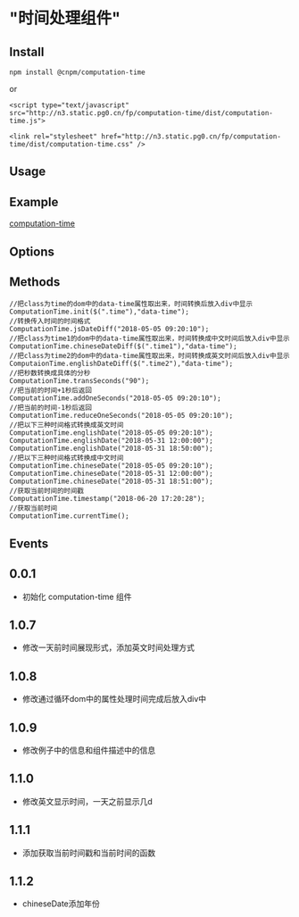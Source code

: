 # "时间处理组件"

## Install

`npm install @cnpm/computation-time`

or

`<script type="text/javascript" src="http://n3.static.pg0.cn/fp/computation-time/dist/computation-time.js">`

`<link rel="stylesheet" href="http://n3.static.pg0.cn/fp/computation-time/dist/computation-time.css" />`

## Usage

## Example

[computation-time](http://front.chinaso365.com/fp/computation-time/example/index.html)

## Options

## Methods
	//把class为time的dom中的data-time属性取出来，时间转换后放入div中显示
	ComputationTime.init($(".time"),"data-time");
	//转换传入时间的时间格式
	ComputationTime.jsDateDiff("2018-05-05 09:20:10");
	//把class为time1的dom中的data-time属性取出来，时间转换成中文时间后放入div中显示
	ComputationTime.chineseDateDiff($(".time1"),"data-time");
	//把class为time2的dom中的data-time属性取出来，时间转换成英文时间后放入div中显示
	ComputaionTime.englishDateDiff($(".time2"),"data-time");
	//把秒数转换成具体的分秒
	ComputationTime.transSeconds("90");
	//把当前的时间+1秒后返回
	ComputationTime.addOneSeconds("2018-05-05 09:20:10");
	//把当前的时间-1秒后返回
	ComputationTime.reduceOneSeconds("2018-05-05 09:20:10");
	//把以下三种时间格式转换成英文时间
	ComputationTime.englishDate("2018-05-05 09:20:10");
	ComputationTime.englishDate("2018-05-31 12:00:00");
	ComputationTime.englishDate("2018-05-31 18:50:00");
	//把以下三种时间格式转换成中文时间
	ComputationTime.chineseDate("2018-05-05 09:20:10");
	ComputationTime.chineseDate("2018-05-31 12:00:00");
	ComputationTime.chineseDate("2018-05-31 18:51:00");
	//获取当前时间的时间戳
	ComputationTime.timestamp("2018-06-20 17:20:28");
	//获取当前时间
	ComputationTime.currentTime();
## Events

## 0.0.1

* 初始化 computation-time 组件

## 1.0.7

* 修改一天前时间展现形式，添加英文时间处理方式

## 1.0.8

* 修改通过循环dom中的属性处理时间完成后放入div中

## 1.0.9

* 修改例子中的信息和组件描述中的信息

## 1.1.0

* 修改英文显示时间，一天之前显示几d

## 1.1.1

* 添加获取当前时间戳和当前时间的函数

## 1.1.2

* chineseDate添加年份
